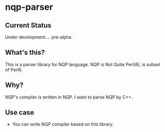 nqp-parser
==========

Current Status
--------------

Under development.... pre-alpha.

What's this?
-------------

This is a parser library for NQP language. NQP is Not Quite Perl(6), is subset of Perl6.

Why?
----

NQP's compiler is written in NQP.
I want to parse NQP by C++.

Use case
--------

 * You can write NQP compiler based on this library.

